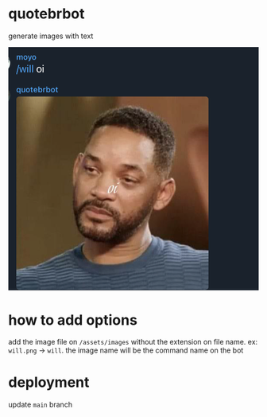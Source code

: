 # quotebrbot
generate images with text

![alt text](sample.png "Title")

# how to add options
add the image file on `/assets/images` without the extension on file name. ex: `will.png` -> `will`.
the image name will be the command name on the bot

# deployment
update `main` branch